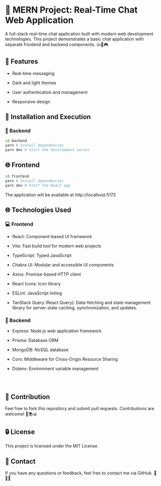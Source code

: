 # 💬 MERN Project: Real-Time Chat Web Application 

A full-stack real-time chat application built with modern web development technologies. This project demonstrates a basic chat application with separate frontend and backend components. 👍🌟🎮


## 🚀 Features 

- Real-time messaging

- Dark and light themes

- User authentication and management

- Responsive design

## 🔄 Installation and Execution

### 🔧 Backend

```bash
cd backend
yarn # Install dependencies
yarn dev # Start the development server
```

## 🌐 Frontend
```bash
cd frontend
yarn # Install dependencies
yarn dev # Start the React app
```

The application will be available at http://localhost:5173

## 🌐 Technologies Used

### 💻 Frontend

- React: Component-based UI framework

- Vite: Fast build tool for modern web projects

- TypeScript: Typed JavaScript

- Chakra UI: Modular and accessible UI components

- Axios: Promise-based HTTP client

- React Icons: Icon library

- ESLint: JavaScript linting

- TanStack Query (React Query): Data-fetching and state management library for server-state caching, synchronization, and updates.

### 🐞 Backend

- Express: Node.js web application framework

- Prisma: Database ORM

- MongoDB: NoSQL database

- Cors: Middleware for Cross-Origin Resource Sharing

- Dotenv: Environment variable management

  ```



## 📢 Contribution

Feel free to fork this repository and submit pull requests. Contributions are welcome! 🙌📚📊

## 🔒 License 

This project is licensed under the MIT License. 

## 📧 Contact

If you have any questions or feedback, feel free to contact me via GitHub. 👤🔗📲